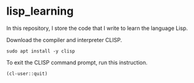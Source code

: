# lisp_learning

In this repository, I store the code that I write to learn the language Lisp.

Download the compiler and interpreter CLISP.
```
sudo apt install -y clisp
```

To exit the CLISP command prompt, run this instruction.
```
(cl-user::quit)
```
